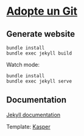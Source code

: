 # [Adopte un Git](http://adopteungit.fr)

## Generate website

```
bundle install
bundle exec jekyll build
```

Watch mode:
```
bundle install
bundle exec jekyll serve
```


## Documentation

[Jekyll documentation](https://jekyllrb.com/)

Template: [Kasper](http://jekyllthemes.org/themes/kasper/)
